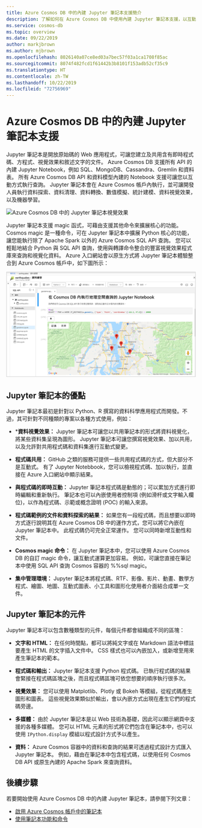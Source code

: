 ```yaml
---
title: Azure Cosmos DB 中的內建 Jupyter 筆記本支援簡介
description: 了解如何在 Azure Cosmos DB 中使用內建 Jupyter 筆記本支援，以互動方式執行查詢。
ms.service: cosmos-db
ms.topic: overview
ms.date: 09/22/2019
author: markjbrown
ms.author: mjbrown
ms.openlocfilehash: 8026140a07ce8ed03a7bec57f03a1ca1708f85ac
ms.sourcegitcommit: 8074f482fcd1f61442b3b8101f153adb52cf35c9
ms.translationtype: HT
ms.contentlocale: zh-TW
ms.lasthandoff: 10/22/2019
ms.locfileid: "72756969"
---
```

# <a name="built-in-jupyter-notebooks-support-in-azure-cosmos-db"></a>Azure Cosmos DB 中的內建 Jupyter 筆記本支援

Jupyter 筆記本是開放原始碼的 Web 應用程式，可讓您建立及共用含有即時程式碼、方程式、視覺效果和敘述文字的文件。 Azure Cosmos DB 支援所有 API 的內建 Jupyter Notebook，例如 SQL、MongoDB、Cassandra、Gremlin 和資料表。 所有 Azure Cosmos DB API 和資料模型內建的 Notebook 支援可讓您以互動方式執行查詢。 Jupyter 筆記本會在 Azure Cosmos 帳戶內執行，並可讓開發人員執行資料探索、資料清理、資料轉換、數值模擬、統計建模、資料視覺效果，以及機器學習。

![Azure Cosmos DB 中的 Jupyter 筆記本視覺效果](./media/cosmosdb-jupyter-notebooks/cosmos-notebooks-overview.png)

Jupyter 筆記本支援 magic 函式，可藉由支援其他命令來擴展核心的功能。 Cosmos magic 是一種命令，可在 Jupyter 筆記本中擴展 Python 核心的功能，讓您能執行除了 Apache Spark 以外的 Azure Cosmos SQL API 查詢。 您可以輕鬆地結合 Python 與 SQL API 查詢，使用與轉譯命令整合的豐富視覺效果程式庫來查詢和視覺化資料。
Azure 入口網站會以原生方式將 Jupyter 筆記本體驗整合到 Azure Cosmos 帳戶中，如下圖所示：

![Azure Cosmos DB 中的 Jupyter Notebook 支援](./media/cosmosdb-jupyter-notebooks/jupyter-notebooks-portal.png)

## <a name="benefits-of-jupyter-notebooks"></a>Jupyter 筆記本的優點

Jupyter 筆記本最初是針對以 Python、R 撰寫的資料科學應用程式而開發。不過，其可針對不同種類的專案以各種方式使用，例如：

* ***資料視覺效果：** Jupyter 筆記本可讓您以共用筆記本的形式將資料視覺化，將某些資料集呈現為圖形。 Jupyter 筆記本可讓您撰寫視覺效果、加以共用，以及允許對共用程式碼和資料集進行互動式變更。

* **程式碼共用：** GitHub 之類的服務可提供一些共用程式碼的方式，但大部分不是互動式。 有了 Jupyter Notebbook，您可以檢視程式碼、加以執行，並直接在 Azure 入口網站中顯示結果。

* **與程式碼的即時互動：** Jupyter 筆記本程式碼是動態的；可以累加方式進行即時編輯和重新執行。 筆記本也可以內嵌使用者控制項 (例如滑杆或文字輸入欄位)，以作為程式碼、示範或概念證明 (POC) 的輸入來源。

* **程式碼範例的文件和資料探索的結果：** 如果您有一段程式碼，而且想要以即時方式逐行說明其在 Azure Cosmos DB 中的運作方式，您可以將它內嵌在 Jupyter 筆記本中。 此程式碼仍可完全正常運作。 您可以同時新增互動性和文件。

* **Cosmos magic 命令：** 在 Jupyter 筆記本中，您可以使用 Azure Cosmos DB 的自訂 magic 命令，讓互動式運算更加容易。 例如，可讓您直接在筆記本中使用 SQL API 查詢 Cosmos 容器的 %%sql magic。

* **集中管理環境：** Jupyter 筆記本將程式碼、RTF、影像、影片、動畫、數學方程式、繪圖、地圖、互動式圖表、小工具和圖形化使用者介面結合成單一文件。

## <a name="components-of-a-jupyter-notebook"></a>Jupyter 筆記本的元件

Jupyter 筆記本可以包含數種類型的元件，每個元件都會組織成不同的區塊：

* **文字和 HTML：** 在任何時間點，都可以將純文字或在 Markdown 語法中標註要產生 HTML 的文字插入文件中。 CSS 樣式也可以內嵌加入，或新增至用來產生筆記本的範本。

* **程式碼和輸出：** Jupyter 筆記本支援 Python 程式碼。 已執行程式碼的結果會緊接在程式碼區塊之後，而且程式碼區塊可依您想要的順序執行很多次。

* **視覺效果：** 您可以使用 Matplotlib、Plotly 或 Bokeh 等模組，從程式碼產生圖形和圖表。 這些視覺效果類似於輸出，會以內嵌方式出現在產生它們的程式碼旁邊。

* **多媒體：** 由於 Jupyter 筆記本是以 Web 技術為基礎，因此可以顯示網頁中支援的各種多媒體。 您可以 HTML 元素的形式將它們包含在筆記本中，也可以使用 `IPython.display` 模組以程式設計方式予以產生。

* **資料：** Azure Cosmos 容器中的資料和查詢的結果可透過程式設計方式匯入 Jupyter 筆記本。 例如，藉由在筆記本中包含程式碼，以使用任何 Cosmos DB API 或原生內建的 Apache Spark 來查詢資料。

## <a name="next-steps"></a>後續步驟

若要開始使用 Azure Cosmos DB 中的內建 Jupyter 筆記本，請參閱下列文章：

* [啟用 Azure Cosmos 帳戶中的筆記本](enable-notebooks.md)
* [使用筆記本功能和命令](use-notebook-features-and-commands.md)



